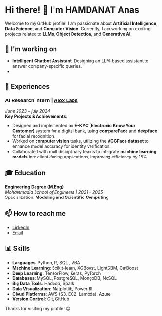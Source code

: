 
# Hi there! 👋 I'm HAMDANAT Anas

Welcome to my GitHub profile! I am passionate about **Artificial Intelligence**, **Data Science**, and **Computer Vision**. Currently, I am working on exciting projects related to **LLMs**, **Object Detection**, and **Generative AI**.

## 🚀 I'm working on
- **Intelligent Chatbot Assistant**: Designing an LLM-based assistant to answer company-specific queries.
- 
## 💼 Experiences

### AI Research Intern | [Aiox Labs](https://www.aiox-labs.com/)  
*June 2023 – july 2024*  
**Key Projects & Achievements**:
- Designed and implemented an **E-KYC (Electronic Know Your Customer)** system for a digital bank, using **compareFace** and **deepface** for facial recognition.
- Worked on **computer vision** tasks, utilizing the **VGGFace dataset** to enhance model accuracy for identity verification.
- Collaborated with multidisciplinary teams to integrate **machine learning models** into client-facing applications, improving efficiency by 15%.



## 🎓 Education
**Engineering Degree (M.Eng)**  
*Mohammadia School of Engineers | 2021 – 2025*  
Specialization: **Modeling and Scientific Computing**

## 📫 How to reach me
- [LinkedIn](https://www.linkedin.com/in/anas-hamdanat-3a2909217/)
- [Email](mailto:HAMDANAT.ANAS@student.emi.ac.ma)

## 📊 Skills
- **Languages**: Python, R, SQL , VBA
- **Machine Learning**: Scikit-learn, XGBoost, LightGBM, CatBoost
- **Deep Learning**: TensorFlow, Keras, PyTorch
- **Databases**: MySQL, PostgreSQL, MongoDB, NoSQL
- **Big Data Tools**: Hadoop, Spark
- **Data Visualization**: Matplotlib, Power BI
- **Cloud Platforms**: AWS (S3, EC2, Lambda), Azure
- **Version Control**: Git, GitHub



Thanks for visiting my profile! 😊
